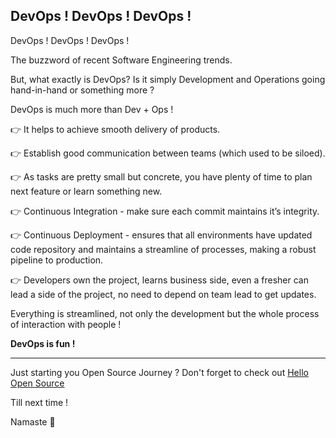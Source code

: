 ## DevOps ! DevOps ! DevOps !

DevOps ! DevOps ! DevOps !

The buzzword of recent Software Engineering trends.

But, what exactly is DevOps? Is it simply Development and Operations going hand-in-hand or something more ?

DevOps is much more than Dev + Ops !

👉 It helps to achieve smooth delivery of products.

👉 Establish good communication between teams (which used to be siloed).

👉 As tasks are pretty small but concrete, you have plenty of time to plan next feature or learn something new.

👉 Continuous Integration - make sure each commit maintains it’s integrity.

👉 Continuous Deployment - ensures that all environments have updated code repository and maintains a streamline of processes, making a robust pipeline to production.

👉 Developers own the project, learns business side, even a fresher can lead a side of the project, no need to depend on team lead to get updates.

Everything is streamlined, not only the development but the whole process of interaction with people !

**DevOps is fun !**

---

Just starting you Open Source Journey ? Don't forget to check out [Hello Open Source](https://github.com/siddharth2016/hello-open-source)

Till next time !

Namaste 🙏